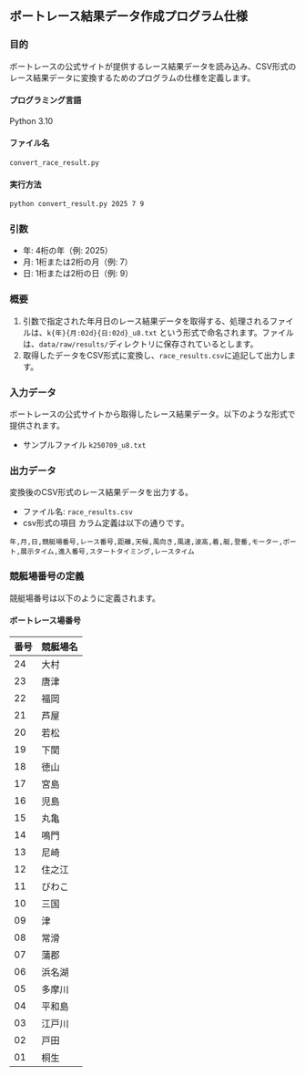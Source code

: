 ## ボートレース結果データ作成プログラム仕様

### 目的
ボートレースの公式サイトが提供するレース結果データを読み込み、CSV形式のレース結果データに変換するためのプログラムの仕様を定義します。

#### プログラミング言語
Python 3.10
#### ファイル名
`convert_race_result.py`

#### 実行方法
```bash
python convert_result.py 2025 7 9
```
### 引数
- 年: 4桁の年（例: 2025）
- 月: 1桁または2桁の月（例: 7）
- 日: 1桁または2桁の日（例: 9）

### 概要
1. 引数で指定された年月日のレース結果データを取得する、処理されるファイルは、`k{年}{月:02d}{日:02d}_u8.txt` という形式で命名されます。ファイルは、`data/raw/results/`ディレクトリに保存されているとします。
2. 取得したデータをCSV形式に変換し、`race_results.csv`に追記して出力します。

### 入力データ
ボートレースの公式サイトから取得したレース結果データ。以下のような形式で提供されます。
- サンプルファイル `k250709_u8.txt`

### 出力データ
変換後のCSV形式のレース結果データを出力する。

- ファイル名: `race_results.csv`
- csv形式の項目 カラム定義は以下の通りです。
```CSV
年,月,日,競艇場番号,レース番号,距離,天候,風向き,風速,波高,着,艇,登番,モーター,ボート,展示タイム,進入番号,スタートタイミング,レースタイム
```

### 競艇場番号の定義
競艇場番号は以下のように定義されます。
#### ボートレース場番号
|番号| 競艇場名 |
|--|--------|
|24| 大村   |
|23| 唐津   |
|22| 福岡   |
|21| 芦屋   |
|20| 若松   |
|19| 下関   |
|18| 徳山   |
|17| 宮島   |
|16| 児島   |
|15| 丸亀   |
|14| 鳴門   |
|13| 尼崎   |
|12| 住之江 |
|11| びわこ |
|10| 三国   |
|09| 津     |
|08| 常滑   |
|07| 蒲郡   |
|06| 浜名湖 |
|05| 多摩川 |
|04| 平和島 |
|03| 江戸川 |
|02| 戸田   |
|01| 桐生   |
